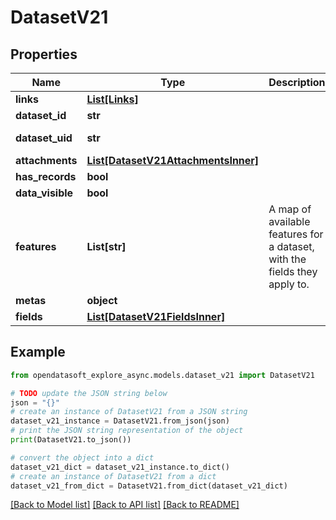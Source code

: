 # DatasetV21


## Properties

Name | Type | Description | Notes
------------ | ------------- | ------------- | -------------
**links** | [**List[Links]**](Links.md) |  | [optional] 
**dataset_id** | **str** |  | [optional] 
**dataset_uid** | **str** |  | [optional] [readonly] 
**attachments** | [**List[DatasetV21AttachmentsInner]**](DatasetV21AttachmentsInner.md) |  | [optional] 
**has_records** | **bool** |  | [optional] 
**data_visible** | **bool** |  | [optional] 
**features** | **List[str]** | A map of available features for a dataset, with the fields they apply to.  | [optional] 
**metas** | **object** |  | [optional] 
**fields** | [**List[DatasetV21FieldsInner]**](DatasetV21FieldsInner.md) |  | [optional] 

## Example

```python
from opendatasoft_explore_async.models.dataset_v21 import DatasetV21

# TODO update the JSON string below
json = "{}"
# create an instance of DatasetV21 from a JSON string
dataset_v21_instance = DatasetV21.from_json(json)
# print the JSON string representation of the object
print(DatasetV21.to_json())

# convert the object into a dict
dataset_v21_dict = dataset_v21_instance.to_dict()
# create an instance of DatasetV21 from a dict
dataset_v21_from_dict = DatasetV21.from_dict(dataset_v21_dict)
```
[[Back to Model list]](../README.md#documentation-for-models) [[Back to API list]](../README.md#documentation-for-api-endpoints) [[Back to README]](../README.md)


